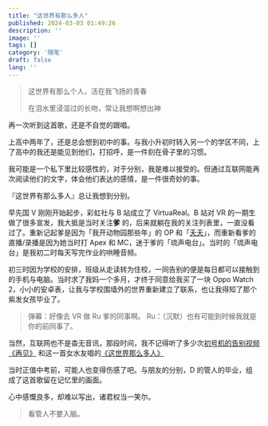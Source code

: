 ```yaml
---
title: "这世界有那么多人"
published: 2024-03-03 01:49:26
description: ''
image: ''
tags: []
category: '随笔'
draft: false 
lang: ''
---
```


> 这世界有那么个人，活在我飞扬的青春
>
> 在泪水里浸湿过的长吻，常让我想啊想出神

再一次听到这首歌，还是不自觉的跟唱。

上高中两年了，还是总会想到初中的事。与我小升初时转入另一个的学区不同，上了高中的我还是能见到他们，打招呼，是一件刻在骨子里的习惯。

我可能是一个私下里比较感性的，对于分别，我是难以接受的。但通过互联网能再次阅读他们的文字，体会他们表达的感情，是一件很奇妙的事。

『这世界有那么多人』总让我想到分别。

早先国 V 刚刚开始起步，彩虹社与 B 站成立了 VirtuaReal。B 站对 VR 的一期生做了很多宣发，我大抵是当时关注**爹**
的，后来就躺在我的关注列表里，一直没看过了。重新记起爹是因为「我开动物园那些年」的 OP
和「[夭夭](https://www.bilibili.com/video/BV1SE411V78E/)」，而重新看爹的直播/录播是因为她当时打 Apex 和
MC，迷于爹的「琉声电台」。当时的「琉声电台」是我初二时每天写完作业的哄睡音频。

初三时因为学校的安排，班级从走读转为住校，一同告别的便是每日都可以接触到的手机与电脑。当时求了我妈一个多月，才终于同意给我买了一块
Oppo Watch 2，小小的安卓表，让我与学校围墙外的世界重新建立了联系，也让我得知了那个紫发女孩毕业了。

> 弹幕：好像去 VR 做 Ru 爹的同事啊。 Ru：（沉默）也有可能到时候我就是你的前同事了。

当然，互联网也不是杳无音讯，那段时间，我不记得听了多少次[初号机的告别视频《再见》](https://www.bilibili.com/video/BV14j411f79e)
和这一首女水友唱的[《这世界那么多人》](https://www.bilibili.com/video/BV1H3411h7mN)

当时正值中考前，可能人也变得伤感了吧。与朋友的分别，D 的管人的毕业，组成了这首歌留在记忆里的画面。

心中感慨良多，却难以写出，诸君权当一笑尔。

> 看管人不要入脑。
